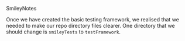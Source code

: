 SmileyNotes

Once we have created the basic testing framework, we realised that we needed to make our repo directory files clearer. One directory that we should change is `smileyTests` to `testFramework`.